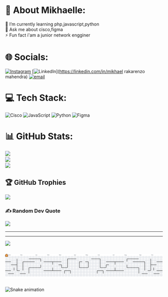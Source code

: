 # 💫 About Mikhaelle:
🌱 I’m currently learning php,javascript,python<br>💬 Ask me about cisco,figma<br>⚡ Fun fact i'am a junior network engginer<br> 


# 🌐 Socials:
[![Instagram](https://img.shields.io/badge/Instagram-%23E4405F.svg?logo=Instagram&logoColor=white)](https://instagram.com/mikhaelle._) [![LinkedIn](https://img.shields.io/badge/LinkedIn-%230077B5.svg?logo=linkedin&logoColor=white)](https://linkedin.com/in/mikhael rakarenzo mahendra) [![email](https://img.shields.io/badge/Email-D14836?logo=gmail&logoColor=white)](mailto:mikhaelrakarenzo@gmail.com) 

# 💻 Tech Stack:
![Cisco](https://img.shields.io/badge/cisco-%23049fd9.svg?style=for-the-badge&logo=cisco&logoColor=black) ![JavaScript](https://img.shields.io/badge/javascript-%23323330.svg?style=for-the-badge&logo=javascript&logoColor=%23F7DF1E) ![Python](https://img.shields.io/badge/python-3670A0?style=for-the-badge&logo=python&logoColor=ffdd54) ![Figma](https://img.shields.io/badge/figma-%23F24E1E.svg?style=for-the-badge&logo=figma&logoColor=white)
# 📊 GitHub Stats:
![](https://github-readme-stats.vercel.app/api?username=mikhaelle&theme=radical&hide_border=false&include_all_commits=false&count_private=false)<br/>
![](https://nirzak-streak-stats.vercel.app/?user=mikhaelle&theme=radical&hide_border=false)<br/>
![](https://github-readme-stats.vercel.app/api/top-langs/?username=mikhaelle&theme=radical&hide_border=false&include_all_commits=false&count_private=false&layout=compact)

## 🏆 GitHub Trophies
![](https://github-profile-trophy.vercel.app/?username=mikhaelle&theme=radical&no-frame=false&no-bg=true&margin-w=4)

### ✍️ Random Dev Quote
![](https://quotes-github-readme.vercel.app/api?type=horizontal&theme=radical)

---
---
[![](https://visitcount.itsvg.in/api?id=mikhaelle&icon=2&color=0)](https://visitcount.itsvg.in)

###

<picture>
  <source media="(prefers-color-scheme: dark)" srcset="https://raw.githubusercontent.com/mikhaelle-dev/mikhaelle-dev/output/pacman-contribution-graph-dark.svg">
  <source media="(prefers-color-scheme: light)" srcset="https://raw.githubusercontent.com/mikhaelle-dev/mikhaelle-dev/output/pacman-contribution-graph.svg">
  <img alt="pacman contribution graph" src="https://raw.githubusercontent.com/mikhaelle-dev/mikhaelle-dev/output/pacman-contribution-graph.svg">
</picture>

###
<!-- Proudly created with GPRM ( https://gprm.itsvg.in ) -->
###

<img src="https://raw.githubusercontent.com/mikhaelle-dev/mikhaelle-dev/output/snake.svg" alt="Snake animation" />

###
